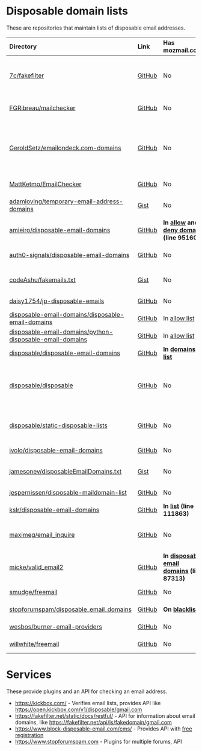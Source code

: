 # Disposable domain lists

These are repositories that maintain lists of disposable email addresses.

|Directory|Link|Has mozmail.com?|Age|Note|
|:--------|:---|:---------------|:--|:---|
|[7c/fakefilter](./7c/fakefilter)|[GitHub](https://github.com/7c/fakefilter)|No|Active|Looks for temp and fake emails in registrations, backend for [fakefilter.net](https://fakefilter.net/static/docs/restful/)|
|[FGRibreau/mailchecker](./FGRibreau/mailchecker)|[GitHub](https://github.com/fgribreau/mailchecker)|No|Active|Multi-language email validator and temp email detector|
|[GeroldSetz/emailondeck.com-domains](./GeroldSetz/emailondeck.com-domains)|[GitHub](https://github.com/GeroldSetz/emailondeck.com-domains)|No|Jun 2021|Follows [www.block-disposable-email.com](https://www.block-disposable-email.com/cms/)|
|[MattKetmo/EmailChecker](./MattKetmo/EmailChecker)|[GitHub](https://github.com/MattKetmo/EmailChecker)|No|Feb 2023|PHP disposable email detector|
|[adamloving/temporary-email-address-domains](./adamloving/temporary-email-address-domains)|[Gist](https://gist.github.com/adamloving/4401361)|No|Jul 2019|Comments advertise other services|
|[amieiro/disposable-email-domains](./amieiro/disposable-email-domains)|[GitHub](https://github.com/amieiro/disposable-email-domains)|**In [allow](https://github.com/amieiro/disposable-email-domains/blob/bf5361e37ab0c2616edd5c2cd50556fe6f993965/allowDomains.txt#L335) and [deny domains](https://github.com/amieiro/disposable-email-domains/blob/bf5361e37ab0c2616edd5c2cd50556fe6f993965/denyDomains.txt#95160) (line 95160)**|Active|Combines lists from other sources|
|[auth0-signals/disposable-email-domains](./auth0-signals/disposable-email-domains)|[GitHub](https://github.com/auth0-signals/disposable-email-domains)|No|Aug 2020|Submissions to defunct site apility.io|
|[codeAshu/fakemails.txt](./codeAshu/fakemails.txt)|[Gist](https://gist.github.com/codeAshu/ebade8f300809a4079220f771265b0c4)|No|July 2018|List of domains, comments suggest changes|
|[daisy1754/jp-disposable-emails](./daisy1754/jp-disposable-emails)|[GitHub](https://github.com/daisy1754/jp-disposable-emails/)|No|Jun 2021|List of domains from other sources|
|[disposable-email-domains/disposable-email-domains](./disposable-email-domains/disposable-email-domains)|[GitHub](https://github.com/disposable-email-domains/disposable-email-domains)|In [allow list](https://github.com/disposable-email-domains/disposable-email-domains/blob/3ff014e9a26f29b9e60ac2b3633747f4de03cf83/allowlist.conf#L119)|Dec 2022|block and allow list|
|[disposable-email-domains/python-disposable-email-domains](./disposable-email-domains/python-disposable-email-domains)|[GitHub](https://github.com/disposable-email-domains/python-disposable-email-domains)|In [allow list](https://github.com/disposable-email-domains/python-disposable-email-domains/blob/98537f0a155348052f33d93fb24d0b2633ddfb7a/disposable_email_domains/__init__.py#L120)|Active|Above lists as Python sets|
|[disposable/disposable-email-domains](./disposable/disposable-email-domains)|[GitHub](https://github.com/disposable/disposable-email-domains)|**In [domains list](https://github.com/disposable/disposable-email-domains/blob/master/domains.txt)**|Active|Text and JSON lists of domains|
|[disposable/disposable](./disposable/disposable)|[GitHub](https://github.com/disposable/disposable)|No|Active|Tools for working with domain lists, with list of external sources <br> **TODO**: add these lists|
|[disposable/static-disposable-lists](./disposable/static-disposable-lists)|[GitHub](https://github.com/disposable/static-disposable-lists/)|No|Apr 2022|Email domains that can't be dynamically updated|
|[ivolo/disposable-email-domains](./ivolo/disposable-email-domains)|[GitHub](https://github.com/ivolo/disposable-email-domains)|No|Sep 2022|Source for [Kickbox.com API](https://open.kickbox.com/v1/disposable/mailinator.com)|
|[jamesonev/disposableEmailDomains.txt](./jamesonev/disposableEmailDomains.txt)|[Gist](https://gist.github.com/jamesonev/7e188c35fd5ca754c970e3a1caf045ef/)|No|July 2020|List from defunct block-temporary-email.com|
|[jespernissen/disposable-maildomain-list](./jespernissen/disposable-maildomain-list)|[GitHub](https://github.com/jespernissen/disposable-maildomain-list)|No|Aug 2021|List of domains|
|[kslr/disposable-email-domains](./kslr/disposable-email-domains)|[GitHub](https://github.com/kslr/disposable-email-domains)|**In [list](https://github.com/kslr/disposable-email-domains/blob/3746544f88bf3e4ebb546c52110186ebd69ea2b7/list.txt) (line 111863)**|Active|Text and JSON lists of domains|
|[maximeg/email_inquire](./maximeg/email_inquire)|[GitHub](https://github.com/maximeg/email_inquire)|No|Jan 2020|Ruby library to validate and fix emails, detect disposable emails|
|[micke/valid_email2](./micke/valid_email2)|[GitHub](https://github.com/micke/valid_email2)|**In [disposable email domains](https://github.com/micke/valid_email2/blob/bd01c20900941de4e018a98a692f6ec5e64cacbb/config/disposable_email_domains.txt) (line 87313)**|Active|Ruby gem to validate emails, detect disposable emails|
|[smudge/freemail](./smudge/freemail)|[GitHub](https://github.com/smudge/freemail)|No|Oct 2022|Ruby port of willwhite's freemail|
|[stopforumspam/disposable_email_domains](./stopforumspam/disposable_email_domains)|[GitHub](https://github.com/stopforumspam/disposable_email_domains/)|**On [blacklist](https://github.com/stopforumspam/disposable_email_domains/blob/master/blacklist.txt#L66971)**|Oct 2020|List of domains|
|[wesbos/burner-email-providers](./wesbos/burner-email-providers)|[GitHub](https://github.com/wesbos/burner-email-providers)|No|Active|List of emails, links to Firefox Relay|
|[willwhite/freemail](./willwhite/freemail)|[GitHub](https://github.com/willwhite/freemail)|No|July 2020|List and Node.js module|

# Services

These provide plugins and an API for checking an email address.

* <https://kickbox.com/> - Verifies email lists, provides API like <https://open.kickbox.com/v1/disposable/gmail.com>
* <https://fakefilter.net/static/docs/restful/> - API for information about email domains, like <https://fakefilter.net/api/is/fakedomain/gmail.com>
* <https://www.block-disposable-email.com/cms/> - Provides API with [free registration](https://www.block-disposable-email.com/cms/register/)
* <https://www.stopforumspam.com> - Plugins for multiple forums, API
